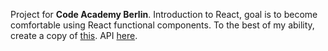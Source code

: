 Project for **Code Academy Berlin**.
Introduction to React, goal is to become comfortable using React functional components.
To the best of my ability, create a copy of [this](https://rick-and-morty-spa.netlify.app/).
API [here](https://rickandmortyapi.com/).
